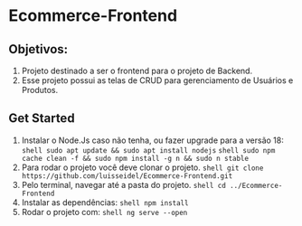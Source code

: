# Ecommerce-Frontend

## Objetivos:
1. Projeto destinado a ser o frontend para o projeto de Backend.
2. Esse projeto possui as telas de CRUD para gerenciamento de Usuários e Produtos.

## Get Started
1. Instalar o Node.Js caso não tenha, ou fazer upgrade para a versão 18:
```shell sudo apt update && sudo apt install nodejs```
```shell sudo npm cache clean -f && sudo npm install -g n && sudo n stable```
2. Para rodar o projeto você deve clonar o projeto.
```shell git clone https://github.com/luisseidel/Ecommerce-Frontend.git```
3. Pelo terminal, navegar até a pasta do projeto.
```shell cd ../Ecommerce-Frontend```
4. Instalar as dependências:
```shell npm install```
5. Rodar o projeto com:
```shell ng serve --open```

